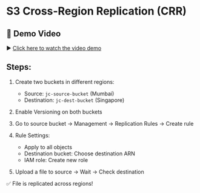 # S3 Cross-Region Replication (CRR)
## 🎥 Demo Video

▶️ [Click here to watch the video demo](https://drive.google.com/file/d/12-BtJ9qy49-2HPcjcLEAroe7x4oIXfbm/view?usp=sharing)

## Steps:
1. Create two buckets in different regions:
   - Source: `jc-source-bucket` (Mumbai)
   - Destination: `jc-dest-bucket` (Singapore)

2. Enable Versioning on both buckets

3. Go to source bucket → Management → Replication Rules → Create rule

4. Rule Settings:
   - Apply to all objects
   - Destination bucket: Choose destination ARN
   - IAM role: Create new role

5. Upload a file to source → Wait → Check destination

✅ File is replicated across regions!
